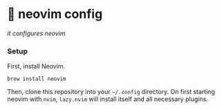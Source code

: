 # 💾 neovim config

_it configures neovim_

### Setup

First, install Neovim.

```
brew install neovim
```

Then, clone this repository into your `~/.config` directory.
On first starting neovim with `nvim`, `lazy.nvim` will install itself and all
necessary plugins.


